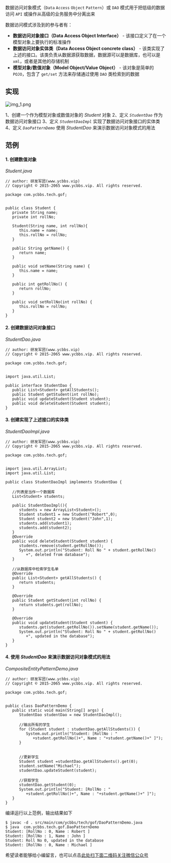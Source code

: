 数据访问对象模式（`Data` `Access` `Object` `Pattern`）或 `DAO` 模式用于把低级的数据访问 `API` 或操作从高级的业务服务中分离出来

数据访问模式涉及到的参与者有：

 *  **数据访问对象接口（Data Access Object Interface）** \- 该接口定义了在一个模型对象上要执行的标准操作
 *  **数据访问对象实体类（Data Access Object concrete class）** \- 该类实现了上述的接口。该类负责从数据源获取数据，数据源可以是数据库，也可以是 `xml`，或者是其他的存储机制
 *  **模型对象/数值对象（Model Object/Value Object）** \- 该对象是简单的 `POJO`，包含了 `get/set` 方法来存储通过使用 `DAO` 类检索到的数据

## 实现 ##

![img\_1.png][img_1.png]

1、创建一个作为模型对象或数值对象的 *Student* 对象
2、定义 *`StudentDao`* 作为数据访问对象接口
3、定义 *`StudentDaoImpl`* 实现了数据访问对象接口的实体类
4、定义 *`DaoPatternDemo`* 使用 *StudentDao* 来演示数据访问对象模式的用法

## 范例 ##

#### 1. 创建数值对象 ####

*Student.java*

```
// author: 研发军团(www.ycbbs.vip)
// Copyright © 2015-2065 www.ycbbs.vip. All rights reserved.

package com.ycbbs.tech.gof;


public class Student {
   private String name;
   private int rollNo;

   Student(String name, int rollNo){
      this.name = name;
      this.rollNo = rollNo;
   }

   public String getName() {
      return name;
   }

   public void setName(String name) {
      this.name = name;
   }

   public int getRollNo() {
      return rollNo;
   }

   public void setRollNo(int rollNo) {
      this.rollNo = rollNo;
   }
}
```

#### 2. 创建数据访问对象接口 ####

*StudentDao.java*

```
// author: 研发军团(www.ycbbs.vip)
// Copyright © 2015-2065 www.ycbbs.vip. All rights reserved.

package com.ycbbs.tech.gof;


import java.util.List;

public interface StudentDao {
   public List<Student> getAllStudents();
   public Student getStudent(int rollNo);
   public void updateStudent(Student student);
   public void deleteStudent(Student student);
}
```

#### 3. 创建实现了上述接口的实体类 ####

*StudentDaoImpl.java*

```
// author: 研发军团(www.ycbbs.vip)
// Copyright © 2015-2065 www.ycbbs.vip. All rights reserved.

package com.ycbbs.tech.gof;


import java.util.ArrayList;
import java.util.List;

public class StudentDaoImpl implements StudentDao {

   //列表是当作一个数据库
   List<Student> students;

   public StudentDaoImpl(){
      students = new ArrayList<Student>();
      Student student1 = new Student("Robert",0);
      Student student2 = new Student("John",1);
      students.add(student1);
      students.add(student2);       
   }
   @Override
   public void deleteStudent(Student student) {
      students.remove(student.getRollNo());
      System.out.println("Student: Roll No " + student.getRollNo() 
         +", deleted from database");
   }

   //从数据库中检索学生名单
   @Override
   public List<Student> getAllStudents() {
      return students;
   }

   @Override
   public Student getStudent(int rollNo) {
      return students.get(rollNo);
   }

   @Override
   public void updateStudent(Student student) {
      students.get(student.getRollNo()).setName(student.getName());
      System.out.println("Student: Roll No " + student.getRollNo() 
         +", updated in the database");
   }
}
```

#### 4. 使用 *StudentDao* 来演示数据访问对象模式的用法 ####

*CompositeEntityPatternDemo.java*

```
// author: 研发军团(www.ycbbs.vip)
// Copyright © 2015-2065 www.ycbbs.vip. All rights reserved.

package com.ycbbs.tech.gof;


public class DaoPatternDemo {
   public static void main(String[] args) {
      StudentDao studentDao = new StudentDaoImpl();

      //输出所有的学生
      for (Student student : studentDao.getAllStudents()) {
         System.out.println("Student: [RollNo : "
            +student.getRollNo()+", Name : "+student.getName()+" ]");
      }


      //更新学生
      Student student =studentDao.getAllStudents().get(0);
      student.setName("Michael");
      studentDao.updateStudent(student);

      //获取学生
      studentDao.getStudent(0);
      System.out.println("Student: [RollNo : "
         +student.getRollNo()+", Name : "+student.getName()+" ]");      
   }
}
```

编译运行以上范例，输出结果如下

```
$ javac -d . src/main/com/ycbbs/tech/gof/DaoPatternDemo.java
$ java  com.ycbbs.tech.gof.DaoPatternDemo
Student: [RollNo : 0, Name : Robert ]
Student: [RollNo : 1, Name : John ]
Student: Roll No 0, updated in the database
Student: [RollNo : 0, Name : Michael ]
```

[img_1.png]: https://gitee.com/duchaochen/gongzhonghao/raw/master/个人博客文章/001-images/souyunku-web/2019/08/0802/03/33/img_1.png


希望读者能够给小编留言，也可以点击[此处扫下面二维码关注微信公众号](https://www.ycbbs.vip/?p=28 "此处扫下面二维码关注微信公众号")